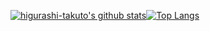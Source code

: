 [![higurashi-takuto's github stats](https://github-readme-stats.vercel.app/api?username=higurashi-takuto)](https://github.com/anuraghazra/github-readme-stats)[![Top Langs](https://github-readme-stats.vercel.app/api/top-langs/?username=higurashi-takuto&langs_count=3)](https://github.com/anuraghazra/github-readme-stats)